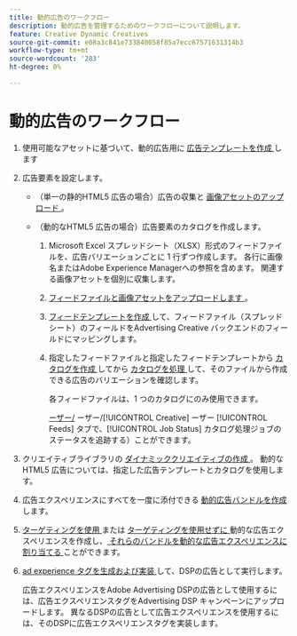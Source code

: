 ```yaml
---
title: 動的広告のワークフロー
description: 動的広告を管理するためのワークフローについて説明します。
feature: Creative Dynamic Creatives
source-git-commit: e08a3c841e733840058f85a7ecc67571631314b3
workflow-type: tm+mt
source-wordcount: '283'
ht-degree: 0%

---
```


# 動的広告のワークフロー

1. 使用可能なアセットに基づいて、動的広告用に [ 広告テンプレートを作成 ](/help/creative/ad-templates/ad-template-manage.md) します

1. 広告要素を設定します。

   * （単一の静的HTML5 広告の場合）広告の収集と [ 画像アセットのアップロード ](/help/creative/feeds/asset-manage.md)。

   * （動的なHTML5 広告の場合）広告要素のカタログを作成します。

      1. Microsoft Excel スプレッドシート（XLSX）形式のフィードファイルを、広告バリエーションごとに 1 行ずつ作成します。 各行に画像名またはAdobe Experience Managerへの参照を含めます。 関連する画像アセットを個別に収集します。

      1. [ フィードファイルと画像アセットをアップロードします ](/help/creative/feeds/asset-manage.md)。

      1. [ フィードテンプレートを作成 ](/help/creative/feeds/feed-template-manage.md) して、フィードファイル（スプレッドシート）のフィールドをAdvertising Creative バックエンドのフィールドにマッピングします。

      1. 指定したフィードファイルと指定したフィードテンプレートから [ カタログを作成 ](/help/creative/feeds/catalog-manage.md#feed-catalog-create) してから [ カタログを処理 ](/help/creative/feeds/catalog-manage.md#feed-catalog-process) して、そのファイルから作成できる広告のバリエーションを確認します。

         各フィードファイルは、1 つのカタログにのみ使用できます。

         [ ーザー/](/help/creative/feeds/job-status-track.md) ーザー/[!UICONTROL Creative] ーザー [!UICONTROL Feeds] タブで、[!UICONTROL Job Status] カタログ処理ジョブのステータスを追跡する）ことができます。

1. クリエイティブライブラリの [ ダイナミッククリエイティブの作成 ](/help/creative/creative-libraries/creative-add-dynamic.md)。 動的なHTML5 広告については、指定した広告テンプレートとカタログを使用します。

1. 広告エクスペリエンスにすべてを一度に添付できる [ 動的広告バンドルを作成 ](/help/creative/creative-libraries/bundle-manage.md) します。

1. [ ターゲティングを使用 ](/help/creative/experiences/experience-create-targeting.md) または [ ターゲティングを使用せずに ](/help/creative/experiences/experience-create-no-targeting.md) 動的な広告エクスペリエンスを作成し、[ それらのバンドルを動的な広告エクスペリエンスに割り当てる ](/help/creative/experiences/experience-assign-creative-bundles.md) ことができます。

1. [ad experience タグを生成および実装 ](/help/creative/experiences/experience-tag-export.md) して、DSPの広告として実行します。

   広告エクスペリエンスをAdobe Advertising DSPの広告として使用するには、広告エクスペリエンスタグをAdvertising DSP キャンペーンにアップロードします。 異なるDSPの広告として広告エクスペリエンスを使用するには、そのDSPに広告エクスペリエンスタグを実装します。
